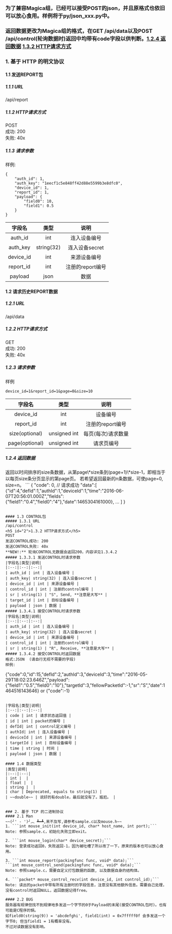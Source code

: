 ### **为了兼容Magica组，已经可以接受POST的json，并且原格式也依旧可以放心食用。样例将于py/json_xxx.py中。**
### **返回数据更改为Magica组的格式，在GET /api/data以及POST /api/control(轮询数据时)返回中均带有code字段以供判断。[1.2.4 返回数据](#1) [1.3.2 HTTP请求方式](#2)**

### 1. 基于 HTTP 的明文协议
#### 1.1 发送REPORT包
##### 1.1.1 URL
/api/report
##### 1.1.2 HTTP请求方式
POST  
成功: 200  
失败: 40x  
##### 1.1.3 请求参数
样例:
```
{
    "auth_id": 1,
    "auth_key": "1eecf1c5e848ff42d88e5599b3e8dfc0",
    "device_id": 1,
    "report_id": 1,
    "payload": {
        "field0": 10,
        "field1": 0.5
    }
}
```
|字段名|类型|说明|
|:--:|:--:|:--:|
| auth_id | int | 连入设备编号 |
| auth_key| string(32) | 连入设备secret |
| device_id | int | 来源设备编号 |
| report_id | int | 注册的report编号 |
| payload | json | 数据 |

#### 1.2 请求历史REPORT数据
##### 1.2.1 URL
/api/data
##### 1.2.2 HTTP请求方式
GET  
成功: 200  
失败: 40x  
##### 1.2.3 请求参数
样例
```
device_id=1&report_id=1&page=0&size=10
```
|字段名|类型|说明|
|:--:|:--:|:--:|
| device_id | int | 设备编号 |
| report_id | int | 注册的report编号 |
| size(optional) | unsigned int | 每页(每次)请求数量 |
| page(optional)  | unsigned int | 请求页编号 |
<h5 id="1">1.2.4 返回数据</h5>
返回以时间排序的size条数据，从第page\*size条到(page+1)\*size-1，即相当于以每页size条分页显示的第page页。  
若希望返回最新的n条数据，可使page=0, size=n。
```
{
  "code": 0, // 请求成功
  "data":[
    {"id":4,"defId":1,"authId":1,"deviceId":1,"time":"2016-06-07T20:56:01.000Z","fields":{"field1":"0.4","field0":"4"},"date":1465304161000},
    ...
  ]
}

```

#### 1.3 CONTROL包
##### 1.3.1 URL
/api/control
<h5 id="2">1.3.2 HTTP请求方式</h5>
POST  
发送CONTROL成功: 200  
发送CONTROL失败: 40x  
**NEW!:** 轮询CONTROL无数据会返回200，内容详见1.3.4.2
##### 1.3.3.1 发送CONTROL时请求参数
|字段名|类型|说明|
|:--:|:--:|:--:|
| auth_id | int | 连入设备编号 |
| auth_key| string(32) | 连入设备secret |
| device_id | int | 来源设备编号 |
| control_id | int | 注册的control编号 |
| sr | string(1) | "S", Send, **注意是大写** |
| target_id | int | 目标设备编号 |
| payload | json | 数据 |
##### 1.3.4.1 接受CONTROL时请求参数
|字段名|类型|说明|
|:--:|:--:|:--:|
| auth_id | int | 连入设备编号 |
| auth_key| string(32) | 连入设备secret |
| device_id | int | 来源设备编号 |
| control_id | int | 注册的control编号 |
| sr | string(1) | "R", Receive, **注意是大写** |
##### 1.3.4.2 接受CONTROL时返回数据
格式:JSON  (请自行无视不需要的字段)
样例:
```
{"code":0,"id":15,"defId":2,"authId":3,"deviceId":3,"time":"2016-05-29T18:02:23.646Z","payload":{"field1":"0.5","field0":"10"},"targetId":3,"fellowPacketId":-1,"sr":"S","date":1464516143646}
or
{"code":-1}
```

|字段名|类型|说明|
|:--:|:--:|:--:|
| code | int | 请求状态返回值 |
| id | int | packet的编号 |
| defId| int | control定义编号 |
| authId| int | 连入设备编号 |
| deviceId | int | 来源设备编号 |
| targetId | int | 目标设备编号 |
| time | string | 时间 |
| payload | json | 数据 |

#### 1.4 数据类型
|类型|说明|
|:--:|:--:|
| int |  |
| float |  |
| string |  |
| char | Deprecated, equals to string(1) |
| ~~double~~ | 说好的有double，最后就没有了。尴尬。 |


### 2. 基于 TCP 的二进制协议
#### 2.1 Man
~~(╯' - ')╯︵ ┻━┻,来不及写,请参考sample.c以及mouse.h~~  
1. ```int mouse_init(int device_id, char* host_name, int port);```  
Note: 参照sample.c，初始化失败立即exit。

2. ```int mouse_login(char* device_secret);```  
Note: 登录成功返回0，失败返回-1，因为被吐槽了所以改了一下，原来的版本也可以放心食用。

3. ```int mouse_report(packingfunc func, void* data);```  
```int mouse_control_send(packingfunc func, void* data);```  
Note: 参照sample.c，需要自定义打包数据的函数, 以及数据自身的结构体。

4. ```packet* mouse_control_recv(int device_id, int control_id);```
Note: 读出的packet中带有所有注册时的字段信息，注意没有其他额外信息。需要自己处理，没有control时返回NULL，返回数据记得free。

#### 2.2 BUG
服务器有规律但找不到规律地多发送一个字节的0于Payload的末尾(接受CONTROL包时)。也有可能是C程序的锅。  
如field0(string(9)) = 'abcdefghi', field1(int) = 0x7fffff0f 会多发送一个字节0; 但当field1 = 1有概率没有。  
不过对读数据没有影响。
